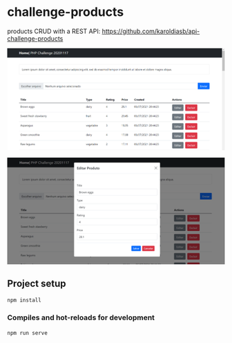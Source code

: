 # challenge-products

products CRUD with a REST API: https://github.com/karoldiasb/api-challenge-products

[<img src="./public/php_challenge.png"/>](./public/php_challenge.png)    

[<img src="./public/php_challenge_edit.png"/>](./public/php_challenge_edit.png)    


## Project setup
```
npm install
```

### Compiles and hot-reloads for development
```
npm run serve
```
